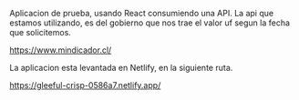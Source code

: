 Aplicacion de prueba, usando React consumiendo una API.
La api que estamos utilizando, es del gobierno que nos trae el valor uf segun la fecha que solicitemos.

https://www.mindicador.cl/

La aplicacion esta levantada en Netlify, en la siguiente ruta.

https://gleeful-crisp-0586a7.netlify.app/